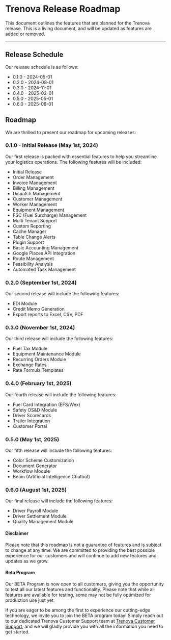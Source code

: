 # Trenova Release Roadmap

This document outlines the features that are planned for the Trenova release. This is a living document, and will be
updated as features are added or removed.

---

## Release Schedule

Our release schedule is as follows:

- 0.1.0 - 2024-05-01
- 0.2.0 - 2024-08-01
- 0.3.0 - 2024-11-01
- 0.4.0 - 2025-02-01
- 0.5.0 - 2025-05-01
- 0.6.0 - 2025-08-01

## Roadmap

We are thrilled to present our roadmap for upcoming releases:

### 0.1.0 - Initial Release (May 1st, 2024)

Our first release is packed with essential features to help you streamline your logistics operations. The following
features will be included:

- Initial Release
- Order Management
- Invoice Management
- Billing Management
- Dispatch Management
- Customer Management
- Worker Management
- Equipment Management
- FSC (Fuel Surcharge) Management
- Multi Tenant Support
- Custom Reporting
- Cache Manager
- Table Change Alerts
- Plugin Support
- Basic Accounting Management
- Google Places API Integration
- Route Management
- Feasibility Analysis
- Automated Task Management

### 0.2.0 (September 1st, 2024)

Our second release will include the following features:

- EDI Module
- Credit Memo Generation
- Export reports to Excel, CSV, PDF

### 0.3.0 (November 1st, 2024)

Our third release will include the following features:

- Fuel Tax Module
- Equipment Maintenance Module
- Recurring Orders Module
- Exchange Rates
- Rate Formula Templates

### 0.4.0 (February 1st, 2025)

Our fourth release will include the following features:

- Fuel Card Integration (EFS/Wex)
- Safety OS&D Module
- Driver Scorecards
- Trailer Integration
- Customer Portal

### 0.5.0 (May 1st, 2025)

Our fifth release will include the following features:

- Color Scheme Customization
- Document Generator
- Workflow Module
- Beam (Artificial Intelligence Chatbot)

### 0.6.0 (August 1st, 2025)

Our final release will include the following features:

- Driver Payroll Module
- Driver Settlement Module
- Quality Management Module

#### Disclaimer

Please note that this roadmap is not a guarantee of features and is subject to change at any time. We are committed to
providing the best possible experience for our customers and will continue to add new features and updates as we grow.

#### Beta Program

Our BETA Program is now open to all customers, giving you the opportunity to test all our latest features and
functionality. Please note that while all features are available for testing, some may not be fully optimized for
production use just yet.

If you are eager to be among the first to experience our cutting-edge technology, we invite you to join the BETA program
today! Simply reach out to our dedicated Trenova Customer Support team
at [Trenova Customer Support](mailto:support@Trenova.io), and we will gladly provide you
with all the information you need to get started.
